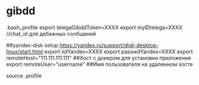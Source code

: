 # gibdd 

.bash_profile
export telegaGibddToken=XXXX
export myIDtelega=XXXX //chat_id для дебажных сообщений

##yandex-disk setup https://yandex.ru/support/disk-desktop-linux/start.html
export iidYandex=XXXX
export passwdYandex=XXXX
export remoteHost="111.111.111.111" ##Хост с докером для установки приложения
export remoteUser="username" ##Имя пользователя на удаленном хосте

source .profile